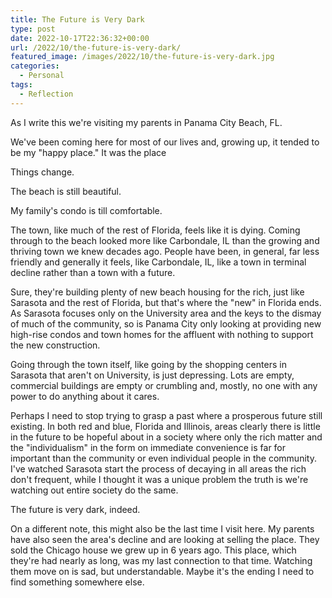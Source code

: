 ```yaml
---
title: The Future is Very Dark
type: post
date: 2022-10-17T22:36:32+00:00
url: /2022/10/the-future-is-very-dark/
featured_image: /images/2022/10/the-future-is-very-dark.jpg
categories:
  - Personal
tags:
  - Reflection
---
```


As I write this we're visiting my parents in Panama City Beach, FL.

We've been coming here for most of our lives and, growing up, it tended to be my "happy place." It was the place

Things change.

The beach is still beautiful.

My family's condo is till comfortable.

The town, like much of the rest of Florida, feels like it is dying. Coming through to the beach looked more like Carbondale, IL than the growing and thriving town we knew decades ago. People have been, in general, far less friendly and generally it feels, like Carbondale, IL, like a town in terminal decline rather than a town with a future.

Sure, they're building plenty of new beach housing for the rich, just like Sarasota and the rest of Florida, but that's where the "new" in Florida ends. As Sarasota focuses only on the University area and the keys to the dismay of much of the community, so is Panama City only looking at providing new high-rise condos and town homes for the affluent with nothing to support the new construction.

Going through the town itself, like going by the shopping centers in Sarasota that aren't on University, is just depressing. Lots are empty, commercial buildings are empty or crumbling and, mostly, no one with any power to do anything about it cares.

Perhaps I need to stop trying to grasp a past where a prosperous future still existing. In both red and blue, Florida and Illinois, areas clearly there is little in the future to be hopeful about in a society where only the rich matter and the "individualism" in the form on immediate convenience is far for important than the community or even individual people in the community. I've watched Sarasota start the process of decaying in all areas the rich don't frequent, while I thought it was a unique problem the truth is we're watching out entire society do the same.

The future is very dark, indeed.

On a different note, this might also be the last time I visit here. My parents have also seen the area's decline and are looking at selling the place. They sold the Chicago house we grew up in 6 years ago. This place, which they're had nearly as long, was my last connection to that time. Watching them move on is sad, but understandable. Maybe it's the ending I need to find something somewhere else.
